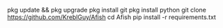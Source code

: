 pkg update && pkg upgrade
pkg install git
pkg install python
git clone https://github.com/KreblGuy/Afish
cd Afish
pip install -r requirements.txt
